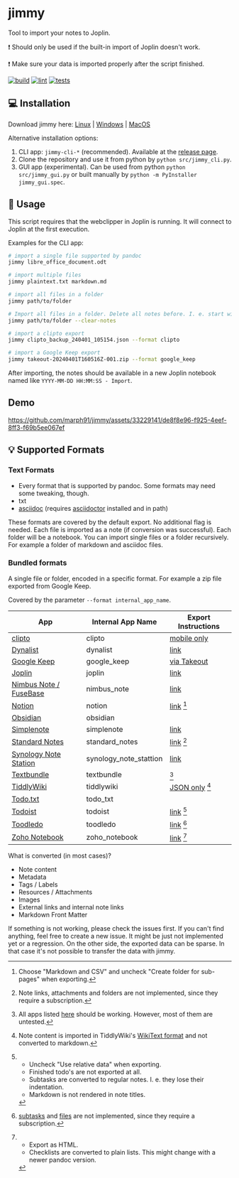 # jimmy

Tool to import your notes to Joplin.

:exclamation: Should only be used if the built-in import of Joplin doesn't work.

:exclamation: Make sure your data is imported properly after the script finished.

[![build](https://github.com/marph91/jimmy/actions/workflows/build.yml/badge.svg)](https://github.com/marph91/jimmy/actions/workflows/build.yml)
[![lint](https://github.com/marph91/jimmy/actions/workflows/lint.yml/badge.svg)](https://github.com/marph91/jimmy/actions/workflows/lint.yml)
[![tests](https://github.com/marph91/jimmy/actions/workflows/tests.yml/badge.svg)](https://github.com/marph91/jimmy/actions/workflows/tests.yml)

## :computer: Installation

Download jimmy here: [Linux](https://github.com/marph91/jimmy/releases/latest/download/jimmy-cli-linux) | [Windows](https://github.com/marph91/jimmy/releases/latest/download/jimmy-cli-windows.exe) | [MacOS](https://github.com/marph91/jimmy/releases/latest/download/jimmy-cli-darwin)

Alternative installation options:

1. CLI app: `jimmy-cli-*` (recommended). Available at the [release page](https://github.com/marph91/jimmy/releases/latest).
2. Clone the repository and use it from python by `python src/jimmy_cli.py`.
3. GUI app (experimental). Can be used from python `python src/jimmy_gui.py` or built manually by `python -m PyInstaller jimmy_gui.spec`.

## :wrench: Usage

This script requires that the webclipper in Joplin is running. It will connect to Joplin at the first execution.

Examples for the CLI app:

```bash
# import a single file supported by pandoc
jimmy libre_office_document.odt

# import multiple files
jimmy plaintext.txt markdown.md

# import all files in a folder
jimmy path/to/folder

# Import all files in a folder. Delete all notes before. I. e. start with a clean workspace.
jimmy path/to/folder --clear-notes

# import a clipto export
jimmy clipto_backup_240401_105154.json --format clipto

# import a Google Keep export
jimmy takeout-20240401T160516Z-001.zip --format google_keep
```

After importing, the notes should be available in a new Joplin notebook named like `YYYY-MM-DD HH:MM:SS - Import`.

## Demo

https://github.com/marph91/jimmy/assets/33229141/de8f8e96-f925-4eef-8ff3-f69b5ee067ef

## :bulb: Supported Formats

### Text Formats

- Every format that is supported by pandoc. Some formats may need some tweaking, though.
- txt
- [asciidoc](https://docs.asciidoctor.org/asciidoc/latest/) (requires [asciidoctor](https://asciidoctor.org/) installed and in path)

These formats are covered by the default export. No additional flag is needed. Each file is imported as a note (if conversion was successful). Each folder will be a notebook. You can import single files or a folder recursively. For example a folder of markdown and asciidoc files.

### Bundled formats

A single file or folder, encoded in a specific format. For example a zip file exported from Google Keep.

Covered by the parameter `--format internal_app_name`.

| App | Internal App Name | Export Instructions |
| --- | --- | --- |
| [clipto](https://clipto.pro/) | clipto | [mobile only](https://github.com/clipto-pro/Desktop/issues/21#issuecomment-537401330) |
| [Dynalist](https://dynalist.io/) | dynalist | [link](https://help.dynalist.io/article/79-back-up-your-data) |
| [Google Keep](https://keep.google.com) | google_keep | [via Takeout](https://www.howtogeek.com/694042/how-to-export-your-google-keep-notes-and-attachments/) |
| [Joplin](https://joplinapp.org/) | joplin | [link](https://joplinapp.org/help/apps/import_export/#exporting) |
| [Nimbus Note / FuseBase](https://nimbusweb.me/note/) | nimbus_note | [link](https://nimbusweb.me/guides/settings/how-to-export-notes-to-html-or-pdf/) |
| [Notion](https://www.notion.so/) | notion | [link](https://www.notion.so/de-de/help/export-your-content) [^notion] |
| [Obsidian](https://obsidian.md/) | obsidian | |
| [Simplenote](https://simplenote.com/) | simplenote | [link](https://simplenote.com/help/#export) |
| [Standard Notes](https://standardnotes.com/) | standard_notes | [link](https://standardnotes.com/help/14/how-do-i-create-and-import-backups-of-my-standard-notes-data) [^standard-notes] |
| [Synology Note Station](https://www.synology.com/en-global/dsm/feature/note_station) | synology_note_stattion | [link](https://kb.synology.com/en-global/DSM/help/NoteStation/note_station_managing_notes?version=7#t7) |
| [Textbundle](http://textbundle.org/) | textbundle | [^textbundle] |
| [TiddlyWiki](https://tiddlywiki.com/) | tiddlywiki | [JSON only](https://tiddlywiki.com/static/How%2520to%2520export%2520tiddlers.html) [^tiddlywiki] |
| [Todo.txt](http://todotxt.org/) | todo_txt | |
| [Todoist](https://todoist.com/) | todoist | [link](https://todoist.com/de/help/articles/introduction-to-backups-ywaJeQbN) [^todoist] |
| [Toodledo](https://www.toodledo.com/) | toodledo | [link](https://www.toodledo.com/tools/import_export.php) [^toodledo] |
| [Zoho Notebook](https://www.zoho.com/notebook/) | zoho_notebook | [link](https://help.zoho.com/portal/en/kb/notebook/import-and-export/articles/export-all-your-notecards-from-notebook) [^zoho] |

What is converted (in most cases)?

- Note content
- Metadata
- Tags / Labels
- Resources / Attachments
- Images
- External links and internal note links
- Markdown Front Matter

If something is not working, please check the issues first. If you can't find anything, feel free to create a new issue. It might be just not implemented yet or a regression. On the other side, the exported data can be sparse. In that case it's not possible to transfer the data with jimmy.

[^notion]: Choose "Markdown and CSV" and uncheck "Create folder for sub-pages" when exporting.

[^standard-notes]: Note links, attachments and folders are not implemented, since they require a subscription.

[^textbundle]: All apps listed [here](http://textbundle.org/#supporting-apps) should be working. However, most of them are untested.

[^tiddlywiki]: Note content is imported in TiddlyWiki's [WikiText format](https://tiddlywiki.com/#WikiText) and not converted to markdown.

[^todoist]:
    - Uncheck "Use relative data" when exporting.
    - Finished todo's are not exported at all.
    - Subtasks are converted to regular notes. I. e. they lose their     indentation.
    - Markdown is not rendered in note titles.

[^toodledo]: [subtasks](https://www.toodledo.com/info/subtasks.php) and [files](https://www.toodledo.com/organize/files.php) are not implemented, since they require a subscription.

[^zoho]:
    - Export as HTML.
    - Checklists are converted to plain lists. This might change with a newer pandoc version.
